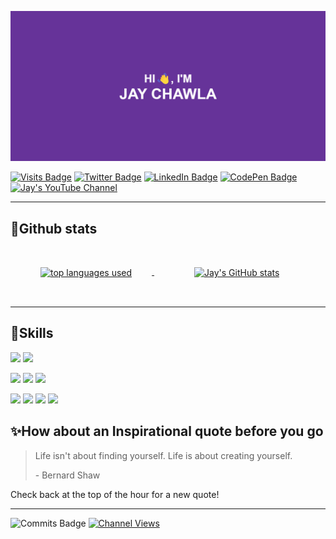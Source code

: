 ![Jay Chawla's banner](./assets/header.png)

[![Visits Badge](https://badges.pufler.dev/visits/chawlajay/chawlajay)](https://chawlajay.github.io/portfolio/)
[![Twitter Badge](https://img.shields.io/badge/Twitter-Profile-informational?style=flat&logo=twitter&logoColor=white&color=1CA2F1)](https://twitter.com/chawlajay111)
[![LinkedIn Badge](https://img.shields.io/badge/LinkedIn-Profile-informational?style=flat&logo=linkedin&logoColor=white&color=0D76A8)](https://www.linkedin.com/in/chawlajay111/)
[![CodePen Badge](https://img.shields.io/badge/CodePen-Profile-informational?style=flat&logo=codepen&logoColor=white&color=black)](https://codepen.io/chawlajay143)
[![Jay's YouTube Channel](https://img.shields.io/youtube/channel/subscribers/UCW-Wc0jjph3L2dMbGcxj4Yg?style=social)](https://www.youtube.com/c/JayChawla)
- - -

## 📝Github stats
<a href="https://github.com/chawlajay" style="padding:1rem">
  <img align="center" alt="top languages used" style="margin:2rem" src="https://github-readme-stats.vercel.app/api/top-langs/?username=chawlajay&hide=php&theme=nightowl" />
</a>
<a href="https://github.com/chawlajay" style="padding:1rem">
  <img align="center" alt="Jay's GitHub stats" style="margin:2rem" src="https://github-readme-stats.vercel.app/api?username=chawlajay&theme=tokyonight&show_icons=true" />
</a>

- - -

## 💼Skills
![](https://img.shields.io/badge/C-00599C?style=flat&logo=c&logoColor=white)
![](https://img.shields.io/badge/C%2B%2B-00599C?style=flat&logo=c%2B%2B&logoColor=white)

![](https://img.shields.io/badge/HTML-239120?style=flat&logo=html5&logoColor=white)
![](https://img.shields.io/badge/CSS-239120?&style=flat&logo=css3&logoColor=white)
![](https://img.shields.io/badge/JavaScript-F7DF1E?style=flat&logo=javascript&logoColor=black)

![](https://img.shields.io/badge/MongoDB-4EA94B?style=flat&logo=mongodb&logoColor=white)
![](https://img.shields.io/badge/Express.js-404D59?style=flat)
![](https://img.shields.io/badge/React-20232A?style=flat&logo=react&logoColor=61DAFB)
![](https://img.shields.io/badge/Node.js-43853D?style=flat&logo=node.js&logoColor=white)

## ✨How about an Inspirational quote before you go
> <p>Life isn't about finding yourself. Life is about creating yourself.</p>
>
> <p>- Bernard Shaw</p>

Check back at the top of the hour for a new quote!

- - -

![Commits Badge](https://badges.pufler.dev/commits/monthly/chawlajay)
[![Channel Views](https://img.shields.io/youtube/channel/views/UCW-Wc0jjph3L2dMbGcxj4Yg?style=social)](https://www.youtube.com/c/JayChawla)
